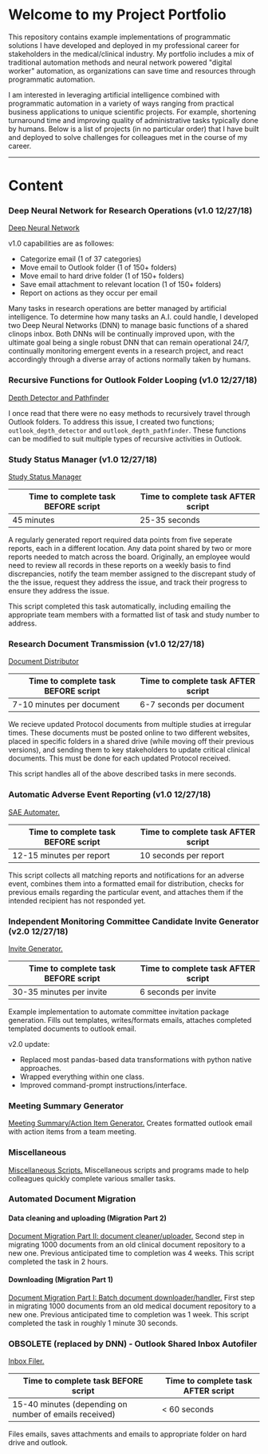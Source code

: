 # Welcome to my Project Portfolio
This repository contains example implementations of programmatic solutions I have developed and deployed in my professional career for stakeholders in the medical/clinical industry. My portfolio includes a mix of traditional automation methods and neural network powered "digital worker" automation, as organizations can save time and resources through programmatic automation.

I am interested in leveraging artificial intelligence combined with programmatic automation in a variety of ways ranging from practical business applications to unique scientific projects. For example, shortening turnaround time and improving quality of administrative tasks typically done by humans. Below is a list of projects (in no particular order) that I have built and deployed to solve challenges for colleagues met in the course of my career.

________

# Content
### Deep Neural Network for Research Operations (v1.0 12/27/18)
[Deep Neural Network](https://github.com/acrovitic/python_portfolio/tree/master/deep_neural_network "Deep Neural Network")

v1.0 capabilities are as followes:

* Categorize email (1 of 37 categories)
* Move email to Outlook folder (1 of 150+ folders)
* Move email to hard drive folder (1 of 150+ folders)
* Save email attachment to relevant location (1 of 150+ folders)
* Report on actions as they occur per email

Many tasks in research operations are better managed by artificial intelligence. To determine how many tasks an A.I. could handle, I developed two Deep Neural Networks (DNN) to manage basic functions of a shared clinops inbox. Both DNNs will be continually improved upon, with the ultimate goal being a single robust DNN that can remain operational 24/7, continually monitoring emergent events in a research project, and react accordingly through a diverse array of actions normally taken by humans.

### Recursive Functions for Outlook Folder Looping (v1.0 12/27/18)
[Depth Detector and Pathfinder](https://github.com/acrovitic/python_portfolio/tree/master/outlook_automation/folder_recursion "Loop through Outlook folders and all subfolders with the Outlook Depth Detector and Outlook Pathfinder functions")

I once read that there were no easy methods to recursively travel through Outlook folders. To address this issue, I created two functions; `outlook_depth_detector` and `outlook_depth_pathfinder`. These functions can be modified to suit multiple types of recursive activities in Outlook.

### Study Status Manager (v1.0 12/27/18)
[Study Status Manager](https://github.com/acrovitic/python_portfolio/tree/master/clinical_operations_automation/study_status_management "Study Status Manager")

Time to complete task BEFORE script | Time to complete task AFTER script 
--- | --- 
45 minutes | 25-35 seconds 

A regularly generated report required data points from five seperate reports, each in a different location. Any data point shared by two or more reports needed to match across the board. Originally, an employee would need to review all records in these reports on a weekly basis to find discrepancies, notify the team member assigned to the discrepant study of the the issue, request they address the issue, and track their progress to ensure they address the issue.

This script completed this task automatically, including emailing the appropriate team members with a formatted list of task and study number to address.

### Research Document Transmission (v1.0 12/27/18)
[Document Distributor](https://github.com/acrovitic/python_portfolio/tree/master/outlook_automation/clinical_document_distributor "Document Distributor")

Time to complete task BEFORE script | Time to complete task AFTER script 
--- | --- 
7-10 minutes per document | 6-7 seconds per document 

We recieve updated Protocol documents from multiple studies at irregular times. These documents must be posted online to two 
different websites, placed in specific folders in a shared drive (while moving off their previous versions), and sending
them to key stakeholders to update critical clinical documents. This must be done for each updated Protocol received.

This script handles all of the above described tasks in mere seconds.

### Automatic Adverse Event Reporting (v1.0 12/27/18)
[SAE Automater.](https://github.com/acrovitic/python_portfolio/tree/master/clinical_operations_automation/sae_automation "SAE Automater") 

Time to complete task BEFORE script | Time to complete task AFTER script 
--- | --- 
12-15 minutes per report | 10 seconds per report

This script collects all matching reports and notifications for an adverse event, combines them into a formatted email for distribution, checks for previous emails regarding the particular event, and attaches them if the intended recipient has not responded yet.

### Independent Monitoring Committee Candidate Invite Generator (v2.0 12/27/18)
[Invite Generator.](https://github.com/acrovitic/python_portfolio/tree/master/clinical_operations_automation/dsmb_candidate_invite_generator "Invite Generator") 

Time to complete task BEFORE script | Time to complete task AFTER script 
--- | --- 
30-35 minutes per invite | 6 seconds per invite

Example implementation to automate committee invitation package generation. Fills out templates, writes/formats emails, attaches completed templated documents to outlook email.

v2.0 update: 

* Replaced most pandas-based data transformations with python native approaches. 
* Wrapped everything within one class.
* Improved command-prompt instructions/interface.

### Meeting Summary Generator
[Meeting Summary/Action Item Generator.](https://github.com/acrovitic/python_portfolio/tree/master/outlook_automation/actionitems "Meeting Summary/Action Item Generator") Creates formatted outlook email with action items from a team meeting.

### Miscellaneous
[Miscellaneous Scripts.](https://github.com/acrovitic/python_portfolio/tree/master/Miscellaneous "Random Bag'o'Fun") Miscellaneous scripts and programs made to help colleagues quickly complete various smaller tasks.

### Automated Document Migration 
#### Data cleaning and uploading (Migration Part 2)
[Document Migration Part II: document cleaner/uploader.](https://github.com/acrovitic/python_portfolio/tree/master/system_interfacing/mass_uploading "Document Migration Part II: document cleaner/uploader") Second step in migrating 1000 documents from an old clinical document repository to a new one. Previous anticipated time to completion was 4 weeks. This script completed the task in 2 hours.

#### Downloading (Migration Part 1)
[Document Migration Part I: Batch document downloader/handler.](https://github.com/acrovitic/python_portfolio/tree/master/system_interfacing/mass_downloading "Document Migration Part I: Batch document downloader/handler") First step in migrating 1000 documents from an old medical document repository to a new one. Previous anticipated time to completion was 1 week. This script completed the task in roughly 1 minute 30 seconds.

### OBSOLETE (replaced by DNN) - Outlook Shared Inbox Autofiler
[Inbox Filer.](https://github.com/acrovitic/python_portfolio/tree/master/outlook_automation/shared_inbox_filer "Inbox Filer") 

Time to complete task BEFORE script | Time to complete task AFTER script 
--- | --- 
15-40 minutes (depending on number of emails received) | < 60 seconds  

Files emails, saves attachments and emails to appropriate folder on hard drive and outlook. 

